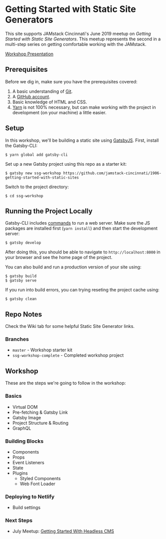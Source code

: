 Getting Started with Static Site Generators
==========

This site supports JAMstack Cincinnati's June 2019 meetup on _Getting Started with Static Site Generators_. This meetup represents the second in a multi-step series on getting comfortable working with the JAMstack.

[Workshop Presentation](https://docs.google.com/presentation/d/12_HeL80Du2B6GEUQhsxrLm4R0gKGQdaM9Hm1JEtk_HQ/edit?usp=sharing)

Prerequisites
----------

Before we dig in, make sure you have the prerequisites covered:

1. A basic understanding of [Git](https://git-scm.com/).
2. A [GitHub account](https://github.com/).
3. Basic knowledge of HTML and CSS.
4. [Yarn](https://yarnpkg.com/en/docs/install) is not 100% necessary, but can make working with the project in development (on your machine) a little easier.

Setup
----------

In this workshop, we'll be building a static site using [GatsbyJS](https://www.gatsbyjs.org/). First, install the Gatsby-CLI:

    $ yarn global add gatsby-cli

Set up a new Gatsby project using this repo as a starter kit:

    $ gatsby new ssg-workshop https://github.com/jamstack-cincinnati/1906-getting-started-with-static-sites

Switch to the project directory:

    $ cd ssg-workshop


Running the Project Locally
----------

Gatsby-CLI includes [commands](https://www.gatsbyjs.org/docs/gatsby-cli/) to run a web server. Make sure the JS packages are installed first (`yarn install`) and then start  the development server:

    $ gatsby develop

After doing this, you should be able to navigate to `http://localhost:8000` in your browser and see the home page of the project.

You can also build and run a production version of your site using:

    $ gatsby build
    $ gatsby serve

If you run into build errors, you can trying reseting the project cache using:

    $ gatsby clean

Repo Notes
----------


Check the Wiki tab for some helpful Static Site Generator links.

### Branches
* `master` - Workshop starter kit
* `ssg-workshop-complete` - Completed workshop project


Workshop
----------

These are the steps we're going to follow in the workshop:

### Basics

* Virtual DOM
* Pre-fetching & Gatsby Link
* Gatsby Image
* Project Structure & Routing
* GraphQL

### Building Blocks

* Components
* Props
* Event Listeners
* State
* Plugins
  * Styled Components
  * Web Font Loader


### Deploying to Netlify

* Build settings

### Next Steps

* July Meetup: [Getting Started With Headless CMS](https://www.meetup.com/JAMstack-Cincinnati/events/261657135/)
